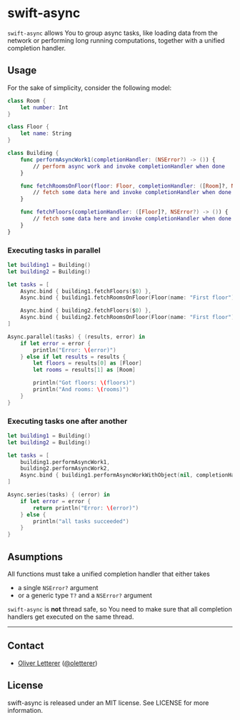 # swift-async

`swift-async` allows You to group async tasks, like loading data from the network or performing long running computations, together with a unified completion handler.

## Usage

For the sake of simplicity, consider the following model:

```swift
class Room {
    let number: Int
}

class Floor {
    let name: String
}

class Building {
    func performAsyncWork1(completionHandler: (NSError?) -> ()) {
        // perform async work and invoke completionHandler when done
    }

    func fetchRoomsOnFloor(floor: Floor, completionHandler: ([Room]?, NSError?) -> ()) {
        // fetch some data here and invoke completionHandler when done
    }

    func fetchFloors(completionHandler: ([Floor]?, NSError?) -> ()) {
        // fetch some data here and invoke completionHandler when done
    }
}

```

### Executing tasks in parallel

```swift
let building1 = Building()
let building2 = Building()

let tasks = [
    Async.bind { building1.fetchFloors($0) },
    Async.bind { building1.fetchRoomsOnFloor(Floor(name: "First floor"), $0) },

    Async.bind { building2.fetchFloors($0) },
    Async.bind { building2.fetchRoomsOnFloor(Floor(name: "First floor"), $0) },
]

Async.parallel(tasks) { (results, error) in
    if let error = error {
        println("Error: \(error)")
    } else if let results = results {
        let floors = results[0] as [Floor]
        let rooms = results[1] as [Room]

        println("Got floors: \(floors)")
        println("And rooms: \(rooms)")
    }
}
```

### Executing tasks one after another

```swift
let building1 = Building()
let building2 = Building()

let tasks = [
    building1.performAsyncWork1,
    building2.performAsyncWork2,
    Async.bind { building1.performAsyncWorkWithObject(nil, completionHandler: $0) },
]

Async.series(tasks) { (error) in
    if let error = error {
        return println("Error: \(error)")
    } else {
        println("all tasks succeeded")
    }
}
```

## Asumptions

All functions must take a unified completion handler that either takes
* a single `NSError?` argument
* or a generic type `T?` and a `NSError?` argument

`swift-async` is __not__ thread safe, so You need to make sure that all completion handlers get executed on the same thread.

---

## Contact

- [Oliver Letterer](http://github.com/OliverLetterer) ([@oletterer](https://twitter.com/oletterer))

## License

swift-async is released under an MIT license. See LICENSE for more information.
